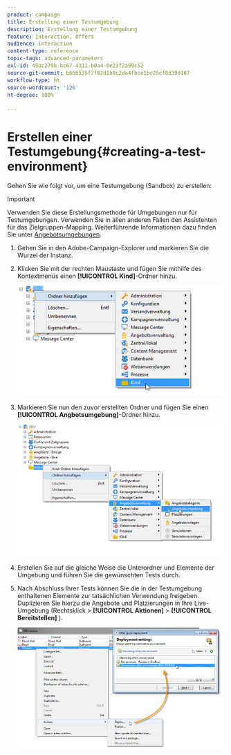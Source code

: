 ```yaml
---
product: campaign
title: Erstellung einer Testumgebung
description: Erstellung einer Testumgebung
feature: Interaction, Offers
audience: interaction
content-type: reference
topic-tags: advanced-parameters
exl-id: 49ac279b-bc67-4311-b0a4-0e23f2a99c52
source-git-commit: b666535f7f82d1b8c2da4fbce1bc25cf8d39d187
workflow-type: ht
source-wordcount: '126'
ht-degree: 100%

---
```


# Erstellen einer Testumgebung{#creating-a-test-environment}



Gehen Sie wie folgt vor, um eine Testumgebung (Sandbox) zu erstellen:

>[!IMPORTANT]
>
>Verwenden Sie diese Erstellungsmethode für Umgebungen nur für Testumgebungen. Verwenden Sie in allen anderen Fällen den Assistenten für das Zielgruppen-Mapping. Weiterführende Informationen dazu finden Sie unter [Angebotsumgebungen](../../interaction/using/live-design-environments.md#creating-an-offer-environment).

1. Gehen Sie in den Adobe-Campaign-Explorer und markieren Sie die Wurzel der Instanz.
1. Klicken Sie mit der rechten Maustaste und fügen Sie mithilfe des Kontextmenüs einen **[!UICONTROL Kind]**-Ordner hinzu.

   ![](assets/offer_env_creation_001.png)

1. Markieren Sie nun den zuvor erstellten Ordner und fügen Sie einen **[!UICONTROL Angbotsumgebung]**-Ordner hinzu.

   ![](assets/offer_env_creation_001bis.png)

1. Erstellen Sie auf die gleiche Weise die Unterordner und Elemente der Umgebung und führen Sie die gewünschten Tests durch.
1. Nach Abschluss Ihrer Tests können Sie die in der Testumgebung enthaltenen Elemente zur tatsächlichen Verwendung freigeben. Duplizieren Sie hierzu die Angebote und Platzierungen in Ihre Live-Umgebung (Rechtsklick > **[!UICONTROL Aktionen]** > **[!UICONTROL Bereitstellen]** ).

   ![](assets/migration_interaction_5.png)
